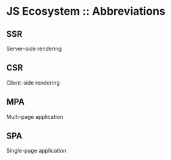 # JS Ecosystem :: Abbreviations

## SSR
Server-side rendering

## CSR
Client-side rendering

## MPA
Multi-page application

## SPA
Single-page application
